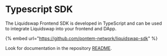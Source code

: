 # Typescript SDK

The Liquidswap Frontend SDK is developed in TypeScript and can be used to integrate Liquidswap into your frontend and DApp.

{% embed url="https://github.com/pontem-network/liquidswap-sdk" %}

Look for documentation in the repository [README](https://github.com/pontem-network/liquidswap-sdk#liquidswap-sdk).
